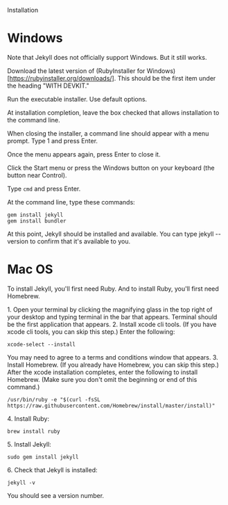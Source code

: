 Installation


# Windows

Note that Jekyll does not officially support Windows. But it still works.

Download the latest version of (RubyInstaller for Windows)[https://rubyinstaller.org/downloads/]. This should be the first item under the heading "WITH DEVKIT."

Run the executable installer. Use default options.

At installation completion, leave the box checked that allows installation to the command line.

When closing the installer, a command line should appear with a menu prompt. Type 1 and press Enter.

Once the menu appears again, press Enter to close it.

Click the Start menu or press the Windows button on your keyboard (the button near Control).

Type `cmd` and press Enter.

At the command line, type these commands:

	gem install jekyll
	gem install bundler

At this point, Jekyll should be installed and available. You can type jekyll --version to confirm that it's available to you.

# Mac OS

To install Jekyll, you'll first need Ruby. And to install Ruby, you'll first need Homebrew.

1\. Open your terminal by clicking the magnifying glass in the top right of your desktop and typing terminal in the bar that appears. Terminal should be the first application that appears. 
2\. Install xcode cli tools. (If you have xcode cli tools, you can skip this step.) Enter the following:

	xcode-select --install
	
You may need to agree to a terms and conditions window that appears. 
3\. Install Homebrew. (If you already have Homebrew, you can skip this step.) After the xcode installation completes, enter the following to install Homebrew. (Make sure you don't omit the beginning or end of this command.)

	/usr/bin/ruby -e "$(curl -fsSL https://raw.githubusercontent.com/Homebrew/install/master/install)"
4\. Install Ruby:

	brew install ruby
5\. Install Jekyll:

	sudo gem install jekyll
6\. Check that Jekyll is installed:

	jekyll -v
	
You should see a version number.	

